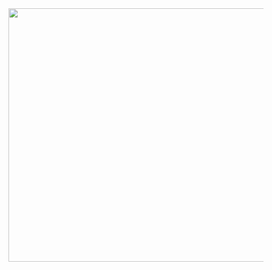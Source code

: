 <div id="header" align="center">
  <img style="height: 500px; width: 800px;" src="https://media.tenor.com/Es_CQTAoQxEAAAAC/troll-get-trolled.gif"/>
</div>

<!--
**RickVeltrop/RickVeltrop** is a ✨ _special_ ✨ repository because its `README.md` (this file) appears on your GitHub profile.

Here are some ideas to get you started:

- 🔭 I’m currently working on ...
- 🌱 I’m currently learning ...
- 👯 I’m looking to collaborate on ...
- 🤔 I’m looking for help with ...
- 💬 Ask me about ...
- 📫 How to reach me: ...
- 😄 Pronouns: ...
- ⚡ Fun fact: ...
-->
